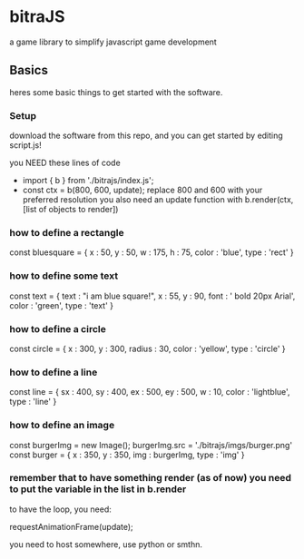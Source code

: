 # bitraJS
a game library to simplify javascript game development
## Basics
heres some basic things to get started with the software.
### Setup
download the software from this repo, and you can get started by editing script.js!

you NEED these lines of code
- import { b } from './bitrajs/index.js';
- const ctx = b(800, 600, update);
replace 800 and 600 with your preferred resolution
you also need an update function with b.render(ctx, [list of objects to render])

### how to define a rectangle

const bluesquare = {
    x : 50,
    y : 50,
    w : 175,
    h : 75,
    color : 'blue',
    type : 'rect'
}

### how to define some text

const text = {
    text : "i am blue square!",
    x : 55,
    y : 90,
    font : ' bold 20px Arial',
    color : 'green',
    type : 'text'
}

### how to define a circle

const circle = {
    x : 300,
    y : 300,
    radius : 30,
    color : 'yellow',
    type : 'circle'
}

### how to define a line

const line = {
    sx : 400,
    sy : 400,
    ex : 500,
    ey : 500,
    w : 10,
    color : 'lightblue',
    type : 'line'
}

### how to define an image

const burgerImg = new Image();
burgerImg.src = './bitrajs/imgs/burger.png'
const burger = {
    x : 350,
    y : 350,
    img : burgerImg,
    type : 'img'
}

### remember that to have something render (as of now) you need to put the variable in the list in b.render

 to have the loop, you need:

requestAnimationFrame(update);

you need to host somewhere, use python or smthn.

